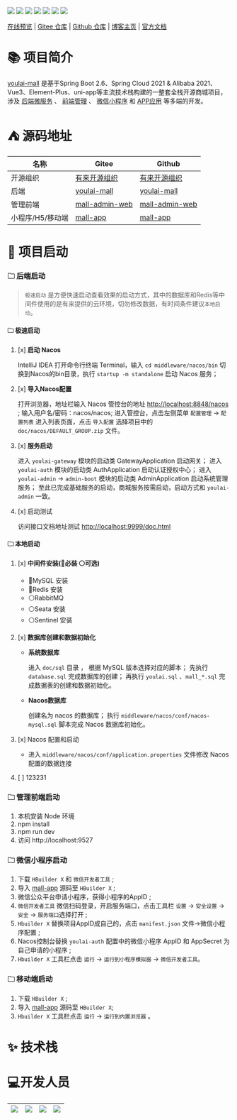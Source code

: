 

![](https://img.shields.io/badge/youlai--mall-v2.0.0-blue) ![](https://img.shields.io/badge/SpringBoot-2.6.3-brightgreen.svg) ![](https://img.shields.io/badge/SpringCloud-2021-green.svg) [![](https://img.shields.io/github/stars/youlaitech/youlai-mall.svg?style=social&label=Stars)](https://github.com/youlaitech/youlai-mall) [![](https://gitee.com/youlaitech/youlai-mall/badge/star.svg)](https://gitee.com/youlaiorg/youlai-mall) [![](https://img.shields.io/badge/Author-有来开源组织-orange.svg)](https://gitee.com/youlaiorg) [![](https://img.shields.io/badge/license-Apache%20License%202.0-blue.svg)](https://gitee.com/youlaitech/youlai-mall/blob/master/LICENSE)

[在线预览](http://www.youlai.tech/) | [Gitee 仓库](https://gitee.com/youlaiorg) |  [Github 仓库](https://github.com/youlaitech) | [博客主页](https://www.cnblogs.com/haoxianrui/) | [官方文档](http://youlaitech.gitee.io/youlai-mall/)



# 📚️ 项目简介

[youlai-mall](https://gitee.com/haoxr) 是基于Spring Boot 2.6、Spring Cloud 2021 & Alibaba 2021、Vue3、Element-Plus、uni-app等主流技术栈构建的一整套全栈开源商城项目， 涉及 [后端微服务](https://gitee.com/youlaitech/youlai-mall) 、 [前端管理](https://gitee.com/youlaitech/youlai-mall-admin) 、 [微信小程序](https://gitee.com/youlaitech/youlai-mall-weapp) 和 [APP应用](https://gitee.com/youlaitech/youlai-mall-weapp) 等多端的开发。

# ⛺ 源码地址
| 名称 |  Gitee | Github   | 
|---|---|---|  
| 开源组织 | [有来开源组织](https://gitee.com/youlaiorg) |[有来开源组织](https://github.com/youlaitech) |
| 后端 | [youlai-mall](https://gitee.com/youlaiorg/youlai-mall) | [youlai-mall](https://github.com/youlaitech/youlai-mall) |
| 管理前端 |[mall-admin-web](https://gitee.com/youlaiorg/mall-admin-web) | [mall-admin-web](https://github.com/youlaitech/mall-admin-web) | 
| 小程序/H5/移动端 | [mall-app](https://gitee.com/youlaiorg/mall-app) | [mall-app](https://github.com/youlaitech/mall-app) |



# 🚤 项目启动


### 🗀 后端启动

>  `极速启动` 是方便快速启动查看效果的启动方式，其中的数据库和Redis等中间件使用的是有来提供的云环境，切勿修改数据，有时间条件建议`本地启动`。

#### ️🗀 极速启动
1. [x] **启动 Nacos**
   
   IntelliJ IDEA 打开命令行终端 Terminal，输入 `cd middleware/nacos/bin` 切换到Nacos的bin目录，执行 `startup -m standalone` 启动 Nacos 服务；

2. [x] **导入Nacos配置**
   
   打开浏览器，地址栏输入 Nacos 管控台的地址 [ http://localhost:8848/nacos]( http://localhost:8848/nacos) ;
   输入用户名/密码：nacos/nacos;
   进入管控台，点击左侧菜单 `配置管理` → `配置列表` 进入列表页面，点击 `导入配置` 选择项目中的 `doc/nacos/DEFAULT_GROUP.zip` 文件。

3. [x] **服务启动**
   
   进入 `youlai-gateway` 模块的启动类 GatewayApplication 启动网关；
   进入 `youlai-auth` 模块的启动类 AuthApplication 启动认证授权中心；
   进入 `youlai-admin`  → `admin-boot` 模块的启动类 AdminApplication 启动系统管理服务；
   至此已完成基础服务的启动，商城服务按需启动，启动方式和 `youlai-admin` 一致。

4. [x] 启动测试
   
   访问接口文档地址测试  [http://localhost:9999/doc.html](http://localhost:9999/doc.html)


#### 🗀 本地启动

1. [x] **中间件安装(🔴必装  ⚪可选)**
   
    - 🔴MySQL 安装
    - 🔴Redis 安装
    - ⚪RabbitMQ
    - ⚪Seata 安装
    - ⚪Sentinel 安装

2. [x] **数据库创建和数据初始化**

    - **系统数据库**

      进入 `doc/sql` 目录 ， 根据 MySQL 版本选择对应的脚本；
      先执行 `database.sql` 完成数据库的创建；
      再执行 `youlai.sql` 、`mall_*.sql` 完成数据表的创建和数据初始化。

    - **Nacos数据库**

      创建名为 nacos 的数据库；
      执行 `middleware/nacos/conf/nacos-mysql.sql` 脚本完成 Nacos 数据库初始化。


3. [x] Nacos 配置和启动

    - 进入 `middleware/nacos/conf/application.properties` 文件修改 Nacos 配置的数据连接

5. [ ] 123231





### 🗀 管理前端启动
1. 本机安装 Node 环境
2. npm install
3. npm run dev
4. 访问 http://localhost:9527

### 🗀 微信小程序启动
1. 下载 `HBuilder X` 和 `微信开发者工具` ;
2. 导入 [mall-app](https://gitee.com/youlaitech/youlai-mall-weapp) 源码至 `HBuilder X` ;
3. 微信公众平台申请小程序，获得小程序的AppID  ;
4. `微信开发者工具` 微信扫码登录，开启服务端口，点击工具栏 `设置` -> `安全设置` -> `安全` -> `服务端口`选择打开 ;
5. `Hbuilder X` 替换项目AppID成自己的，点击 `manifest.json` 文件->微信小程序配置 ;
6. Nacos控制台替换 `youlai-auth` 配置中的微信小程序 AppID 和 AppSecret 为自己申请的小程序 ;
7. `Hbuilder X` 工具栏点击 `运行` -> `运行到小程序模拟器` -> `微信开发者工具`。

### 🗀 移动端启动
1. 下载 `HBuilder X` ;
2. 导入 [mall-app](https://gitee.com/youlaitech/youlai-mall-weapp) 源码至 `HBuilder X`;
3. `Hbuilder X` 工具栏点击 `运行` -> `运行到内置浏览器` 。

# ✨ 技术栈






# 💻开发人员

| ![](https://gitee.com/haoxr/image/raw/master/hxr.jpg)| ![](https://gitee.com/haoxr/image/raw/master/hxr.jpg) | ![](https://gitee.com/haoxr/image/raw/master/hxr.jpg)  | ![](https://gitee.com/haoxr/image/raw/master/hxr.jpg) |  
|---|---|---|---|